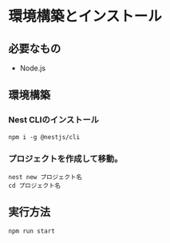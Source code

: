 # 環境構築とインストール

## 必要なもの
  
- Node.js

## 環境構築

### Nest CLIのインストール

```
npm i -g @nestjs/cli
```

### プロジェクトを作成して移動。

```
nest new プロジェクト名
cd プロジェクト名
```

## 実行方法

```
npm run start
```
